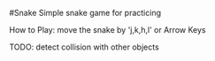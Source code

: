 #Snake
Simple snake game for practicing

How to Play:
move the snake by 'j,k,h,l' or Arrow Keys

TODO:
detect collision with other objects
